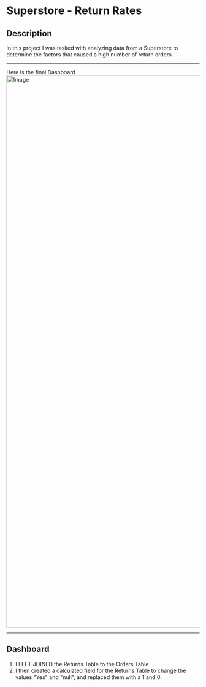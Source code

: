 # Superstore - Return Rates 

## Description
In this project I was tasked with analyzing data from a Superstore to determine the factors that caused a high number of return orders.

--------
Here is the final Dashboard 
<img width="1440" alt="Image" src="https://github.com/user-attachments/assets/a2b53242-5cd3-4247-b32a-e53bfb9e165e" />

---------
## Dashboard
1. I LEFT JOINED the Returns Table to the Orders Table
2. I then created a calculated field for the Returns Table to change the values "Yes" and "null", and replaced them with a 1 and 0.

